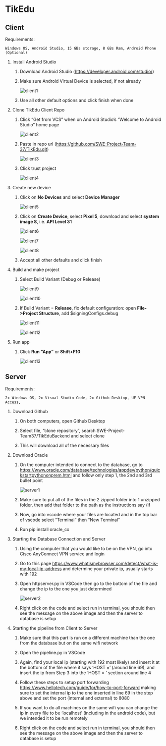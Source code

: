 # TikEdu

## Client

Requirements:

    Windows OS, Android Studio, 15 GBs storage, 8 GBs Ram, Android Phone (Optional)
    
1. Install Android Studio
    1. Download Android Studio (https://developer.android.com/studio/)
    2. Make sure Android Virtual Device is selected, if not already
 
        ![client1](/readme_images/client1.png)

    3. Use all other default options and click finish when done

2. Clone TikEdu Client Repo
    1. Click “Get from VCS” when on Android Studio’s “Welcome to Android Studio” home page

        ![client2](/readme_images/client2.png)
        
    2. Paste in repo url (https://github.com/SWE-Project-Team-37/TikEdu.git)

        ![client3](/readme_images/client3.png)
        
    3. Click trust project

        ![client4](/readme_images/client4.png)
        
3. Create new device
    1. Click on **No Devices** and select **Device Manager**
    
        ![client5](/readme_images/client5.png)
        
    2. Click on **Create Device**, select **Pixel 5**, download and select **system image S**, i.e. **API Level 31**

        ![client6](/readme_images/client6.png)

        ![client7](/readme_images/client7.png)
 
        ![client8](/readme_images/client8.png)
        
    3. Accept all other defaults and click finish

4. Build and make project
    1. Select Build Variant (Debug or Release)

        ![client9](/readme_images/client9.png)

        ![client10](/readme_images/client10.png)
        
    2. If Build Variant = **Release**, fix default configuration: open **File->Project Structure**, add $signingConfigs.debug

        ![client11](/readme_images/client11.png)
        
        ![client12](/readme_images/client12.png)

5. Run app
    1. Click **Run "App”** or **Shift+F10**

        ![client13](/readme_images/client13.png)
        
## Server

Requirements:

    2x Windows OS, 2x Visual Studio Code, 2x Github Desktop, UF VPN Access, 

1. Download Github
    
    1. On both computers, open Github Desktop

    2. Select file, “clone repository”, search SWE-Project-Team37/TikEduBackend and select clone

    3. This will download all of the necessary files

2. Download Oracle
    1. On the computer intended to connect to the database, go to https://www.oracle.com/database/technologies/appdev/python/quickstartpythononprem.html and follow only step 1, the 2nd and 3rd bullet point

        ![server1](https://user-images.githubusercontent.com/73558998/164346458-6cf4fdc5-2a29-4803-9028-d5d52bb64f81.png)
        
    2. Make sure to put all of the files in the 2 zipped folder into 1 unzipped folder, then add that folder to the path as the instructions say (if 

    3. Now, go into vscode where your files are located and in the top bar of vscode select “Terminal” then “New Terminal”

    4. Run pip install oracle_cx

3. Starting the Database Connection and Server
    1. Using the computer that you would like to be on the VPN, go into Cisco AnyConnect VPN service and login

    2. Go to this page https://www.whatismybrowser.com/detect/what-is-my-local-ip-address and determine your private ip, usually starts with 192

    3. Open httpserver.py in VSCode then go to the bottom of the file and change the ip to the one you just determined 

        ![server2](https://user-images.githubusercontent.com/73558998/164347100-fd9c7033-f651-49c3-9863-914471f61156.png)

    4. Right click on the code and select run in terminal, you should then see the message on the above image and then the server to database is setup

4. Starting the pipeline from Client to Server

    1. Make sure that this part is run on a different machine than the one from the database but on the same wifi network

    2. Open the pipeline.py in VSCode

    3. Again, find your local ip (starting with 192 most likely) and insert it at the bottom of the file where it says ‘HOST =’  (around line 69), and insert the ip from Step 3 into the ‘HOST = ‘ section around line 4

    4. Follow these steps to setup port forwarding https://www.hellotech.com/guide/for/how-to-port-forward making sure to set the internal ip to the one inserted in line 69 in the step above and set the port (internal and external) to 8080

    5. If you want to do all machines on the same wifi you can change the ip in every file to be ‘localhost’ (including in the android code), but we intended it to be run remotely

    6. Right click on the code and select run in terminal, you should then see the message on the above image and then the server to database is setup
